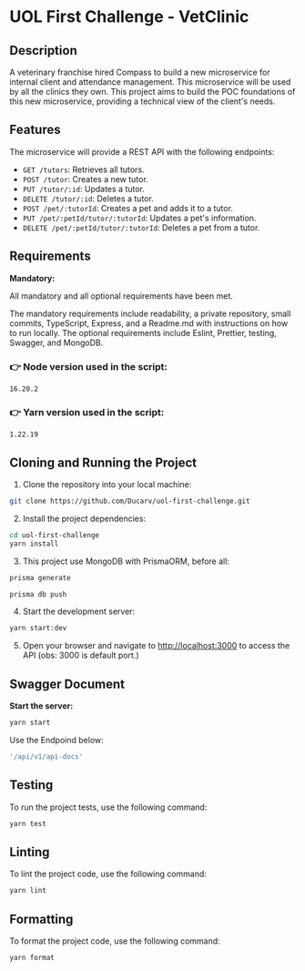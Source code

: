 # UOL First Challenge - VetClinic

## Description

A veterinary franchise hired Compass to build a new microservice for internal client and attendance management. This microservice will be used by all the clinics they own. This project aims to build the POC foundations of this new microservice, providing a technical view of the client's needs.

## Features

The microservice will provide a REST API with the following endpoints:

* `GET /tutors`: Retrieves all tutors.
* `POST /tutor`: Creates a new tutor.
* `PUT /tutor/:id`: Updates a tutor.
* `DELETE /tutor/:id`: Deletes a tutor.
* `POST /pet/:tutorId`: Creates a pet and adds it to a tutor.
* `PUT /pet/:petId/tutor/:tutorId`: Updates a pet's information.
* `DELETE /pet/:petId/tutor/:tutorId`: Deletes a pet from a tutor.

## Requirements

**Mandatory:**

All mandatory and all optional requirements have been met.

The mandatory requirements include readability, a private repository, small commits, TypeScript, Express, and a Readme.md with instructions on how to run locally. The optional requirements include Eslint, Prettier, testing, Swagger, and MongoDB.

### 👉 Node version used in the script:
```
16.20.2
```

### 👉 Yarn version used in the script:
```
1.22.19
```

## Cloning and Running the Project

1. Clone the repository into your local machine:

```bash
git clone https://github.com/Ducarv/uol-first-challenge.git 
```

2. Install the project dependencies:

```bash
cd uol-first-challenge
yarn install
```
3. This project use MongoDB with PrismaORM, before all:
```bash
prisma generate

prisma db push
```
4. Start the development server:

```bash
yarn start:dev
```
5. Open your browser and navigate to <http://localhost:3000> to access the API
   (obs: 3000 is default port.)

## Swagger Document

**Start the server:**
```bash
yarn start
```

Use the Endpoind below:
```bash
'/api/v1/api-docs'
```

## Testing

To run the project tests, use the following command:

```bash
yarn test
```

## Linting

To lint the project code, use the following command:

```bash
yarn lint
```
## Formatting

To format the project code, use the following command:

```bash
yarn format
```
